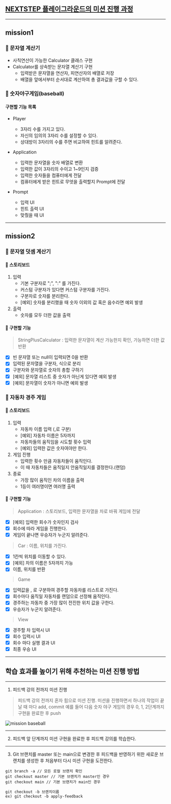 ## [NEXTSTEP 플레이그라운드의 미션 진행 과정](https://github.com/next-step/nextstep-docs/blob/master/playground/README.md)

---
## mission1
### 📌 문자열 계산기
- 사칙연산이 가능한 Calculator 클래스 구현
- Calculator를 상속받는 문자열 계산기 구현
  - 입력받은 문자열을 연산자, 피연산자의 배열로 저장
  - 배열을 앞에서부터 순서대로 계산하여 총 결과값을 구할 수 있다.

### 📌 숫자야구게임(baseball)
#### 구현할 기능 목록
- Player
  - 3자리 수를 가지고 있다.
  - 자신의 임의의 3자리 수를 설정할 수 있다.
  - 상대방이 3자리의 수를 주면 비교하여 힌트를 알려준다.

- Application
  - 입력한 문자열을 숫자 배열로 변환
  - 입력한 값이 3자리의 수이고 1~9인지 검증
  - 입력한 숫자들을 컴퓨터에게 전달
  - 컴퓨터에게 받은 힌트로 무엇을 출력할지 Prompt에 전달

- Prompt
  - 입력 UI
  - 힌트 출력 UI
  - 맞췄을 때 UI
---
## mission2
### 📌 문자열 덧셈 계산기
#### 📝 스토리보드
1. 입력
   - 기본 구분자로 ";", ":" 를 가진다.
   - 커스텀 구분자가 있다면 커스텀 구분자를 가진다.
   - 구분자로 숫자를 분리한다.
   - [예외] 숫자를 분리했을 때 숫자 이외의 값 혹은 음수라면 예외 발생
2. 출력
   - 숫자를 모두 더한 값을 출력

#### 📍 구현할 기능
> StringPlusCalculator : 입력한 문자열이 계산 가능한지 확인, 가능하면 더한 값 반환
- [x] 빈 문자열 또는 null이 입력되면 0을 반환
- [x] 입력된 문자열을 구분자, 식으로 분리
- [x] 구분자와 문자열로 숫자의 총합 구하기
- [x] [예외] 문자열 리스트 중 숫자가 아닌게 있다면 예외 발생
- [x] [예외] 문자열이 숫자가 아니면 예외 발생

### 📌 자동차 경주 게임
#### 📝 스토리보드
1. 입력
   - 자동차 이름 입력 (,로 구분)
   - [예외] 자동차 이름은 5자까지
   - 자동차들의 움직임을 시도할 횟수 입력
   - [예외] 입력한 값은 숫자여야만 한다.
2. 게임 진행
   - 입력한 횟수 만큼 자동차들이 움직인다.
   - 이 때 자동차들은 움직일지 안움직일지를 결정한다.(랜덤)
3. 종료
   - 가장 많이 움직인 차의 이름을 출력
   - 1등이 여러명이면 여러명 출력

#### 📍 구현할 기능
> Application : 스토리보드, 입력한 문자열을 차로 바꿔 게임에 전달
- [x] [예외] 입력한 회수가 숫자인지 검사
- [x] 회수에 따라 게임을 진행한다.
- [x] 게임이 끝나면 우승자가 누군지 알려준다.

> Car : 이름, 위치를 가진다.
- [x] 1칸씩 위치를 이동할 수 있다.
- [x] [예외] 차의 이름은 5자까지 가능
- [x] 이름, 위치를 반환

> Game
- [x] 입력값을 , 로 구분하여 경주할 자동차를 리스트로 가진다.
- [x] 회수마다 움직일 자동차를 랜덤으로 선정해 움직인다.
- [x] 경주하는 자동차 중 가장 많이 전진한 위치 값을 구한다.
- [x] 우승자가 누군지 알려준다.

> View
- [x] 경주할 차 입력시 UI
- [x] 회수 입력시 UI
- [x] 회수 마다 실행 결과 UI
- [x] 최종 우승 UI

---
## 학습 효과를 높이기 위해 추천하는 미션 진행 방법

---
1. 피드백 강의 전까지 미션 진행 
> 피드백 강의 전까지 혼자 힘으로 미션 진행. 미션을 진행하면서 하나의 작업이 끝날 때 마다 add, commit
> 예를 들어 다음 숫자 야구 게임의 경우 0, 1, 2단계까지 구현을 완료한 후 push

![mission baseball](https://raw.githubusercontent.com/next-step/nextstep-docs/master/playground/images/mission_baseball.png)

---
2. 피드백 앞 단계까지 미션 구현을 완료한 후 피드백 강의를 학습한다.

---
3. Git 브랜치를 master 또는 main으로 변경한 후 피드백을 반영하기 위한 새로운 브랜치를 생성한 후 처음부터 다시 미션 구현을 도전한다.

```
git branch -a // 모든 로컬 브랜치 확인
git checkout master // 기본 브랜치가 master인 경우
git checkout main // 기본 브랜치가 main인 경우

git checkout -b 브랜치이름
ex) git checkout -b apply-feedback
```
